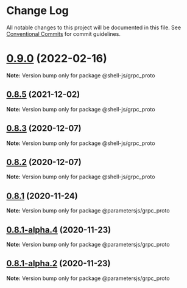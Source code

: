 # Change Log

All notable changes to this project will be documented in this file.
See [Conventional Commits](https://conventionalcommits.org) for commit guidelines.

# [0.9.0](https://github.com/adaltas/node-shell/compare/v0.8.6...v0.9.0) (2022-02-16)

**Note:** Version bump only for package @shell-js/grpc_proto





## [0.8.5](https://github.com/adaltas/node-shell/compare/v0.8.4...v0.8.5) (2021-12-02)

**Note:** Version bump only for package @shell-js/grpc_proto





## [0.8.3](https://github.com/adaltas/node-shell/compare/v0.8.2...v0.8.3) (2020-12-07)

**Note:** Version bump only for package @shell-js/grpc_proto





## [0.8.2](https://github.com/adaltas/node-shell/compare/v0.8.1...v0.8.2) (2020-12-07)

**Note:** Version bump only for package @shell-js/grpc_proto





## [0.8.1](https://github.com/adaltas/node-parameters/compare/v0.8.1-alpha.5...v0.8.1) (2020-11-24)

**Note:** Version bump only for package @parametersjs/grpc_proto





## [0.8.1-alpha.4](https://github.com/adaltas/node-parameters/compare/v0.8.1-alpha.3...v0.8.1-alpha.4) (2020-11-23)

**Note:** Version bump only for package @parametersjs/grpc_proto





## [0.8.1-alpha.2](https://github.com/adaltas/node-parameters/compare/v0.8.1-alpha.1...v0.8.1-alpha.2) (2020-11-23)

**Note:** Version bump only for package @parametersjs/grpc_proto
